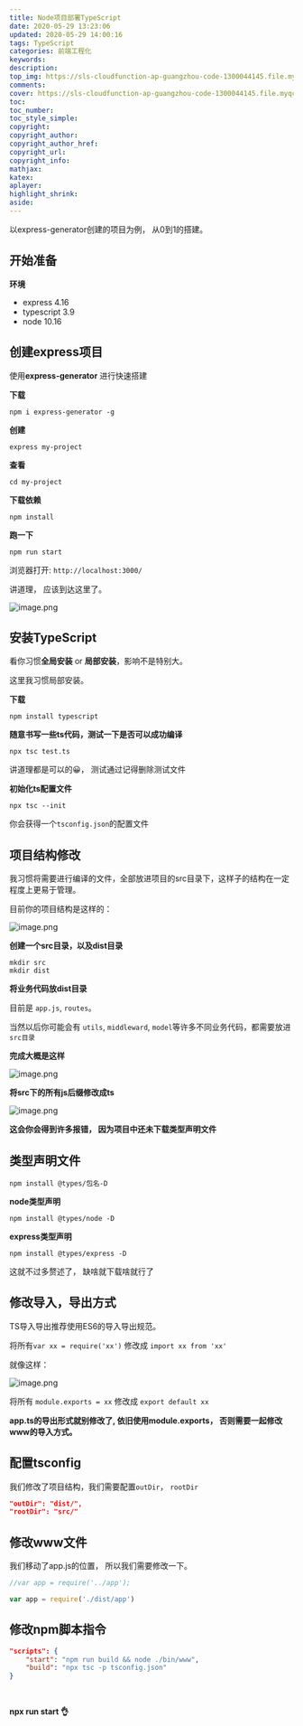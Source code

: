```yaml
---
title: Node项目部署TypeScript
date: 2020-05-29 13:23:06
updated: 2020-05-29 14:00:16
tags: TypeScript
categories: 前端工程化
keywords:
description:
top_img: https://sls-cloudfunction-ap-guangzhou-code-1300044145.file.myqcloud.com/upload/nodets.png 
comments:
cover: https://sls-cloudfunction-ap-guangzhou-code-1300044145.file.myqcloud.com/upload/nodets.png 
toc:
toc_number:
toc_style_simple:
copyright:
copyright_author:
copyright_author_href:
copyright_url:
copyright_info:
mathjax:
katex:
aplayer:
highlight_shrink:
aside:
---
```


以express-generator创建的项目为例， 从0到1的搭建。

## 开始准备

**环境**

- express 4.16
- typescript 3.9
- node 10.16

## 创建express项目

使用**express-generator** 进行快速搭建

**下载**

```shell
npm i express-generator -g
```

**创建**

```shell
express my-project
```

**查看**

```shell
cd my-project
```

**下载依赖**

```shell
npm install
```

**跑一下**

```shell
npm run start
```

浏览器打开: `http://localhost:3000/`

讲道理， 应该到达这里了。

![image.png](https://sls-cloudfunction-ap-guangzhou-code-1300044145.file.myqcloud.com/upload/1590052837936_0.8138.png)

## 安装TypeScript

看你习惯**全局安装** or **局部安装**，影响不是特别大。

这里我习惯局部安装。

**下载**

```shell
npm install typescript
```

**随意书写一些ts代码，测试一下是否可以成功编译**

```shell
npx tsc test.ts
```

讲道理都是可以的😀， 测试通过记得删除测试文件



**初始化ts配置文件**

```shell
npx tsc --init
```

你会获得一个`tsconfig.json`的配置文件


## 项目结构修改

我习惯将需要进行编译的文件，全部放进项目的src目录下，这样子的结构在一定程度上更易于管理。

目前你的项目结构是这样的：

![image.png](https://sls-cloudfunction-ap-guangzhou-code-1300044145.file.myqcloud.com/upload/1590052888885_0.3101.png)

**创建一个src目录，以及dist目录**

```shell
mkdir src
mkdir dist
```

**将业务代码放dist目录**

目前是 `app.js`, `routes`。

当然以后你可能会有 `utils`, `middleward`, `model`等许多不同业务代码，都需要放进`src目录` 

**完成大概是这样**

![image.png](https://sls-cloudfunction-ap-guangzhou-code-1300044145.file.myqcloud.com/upload/1590052901944_0.1321.png)

**将src下的所有js后缀修改成ts**

![image.png](https://sls-cloudfunction-ap-guangzhou-code-1300044145.file.myqcloud.com/upload/1590052917417_0.1168.png)

**这会你会得到许多报错， 因为项目中还未下载类型声明文件**



## 类型声明文件

 `npm install @types/包名-D`

**node类型声明**

```shell
npm install @types/node -D
```

**express类型声明**

```shell
npm install @types/express -D
```

这就不过多赘述了， 缺啥就下载啥就行了



## 修改导入，导出方式

TS导入导出推荐使用ES6的导入导出规范。

将所有`var xx = require('xx')` 修改成 `import xx from 'xx'`

就像这样：

![image.png](https://sls-cloudfunction-ap-guangzhou-code-1300044145.file.myqcloud.com/upload/1590052939060_0.1830.png)

将所有 `module.exports = xx` 修改成 `export default xx`

**app.ts的导出形式就别修改了, 依旧使用module.exports， 否则需要一起修改www的导入方式。**



## 配置tsconfig

我们修改了项目结构，我们需要配置`outDir`， `rootDir` 

```json
"outDir": "dist/",                       
"rootDir": "src/"
```



## 修改www文件

我们移动了app.js的位置， 所以我们需要修改一下。

```javascript
//var app = require('../app');

var app = require('./dist/app')
```



## 修改npm脚本指令

```json
"scripts": {
    "start": "npm run build && node ./bin/www",
    "build": "npx tsc -p tsconfig.json"
}
```

​	

**npx run start 👌**